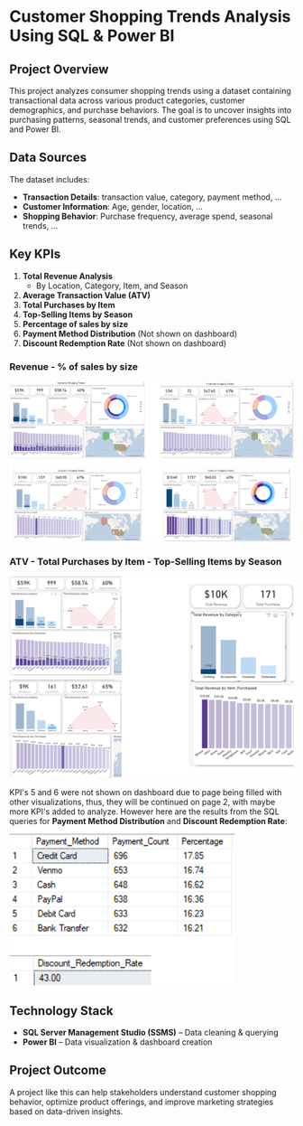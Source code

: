 # **Customer Shopping Trends Analysis Using SQL & Power BI**  

## **Project Overview**  
This project analyzes consumer shopping trends using a dataset containing transactional data across various product categories, customer demographics, and purchase behaviors. The goal is to uncover insights into purchasing patterns, seasonal trends, and customer preferences using SQL and Power BI.  

## **Data Sources**  
The dataset includes:  
- **Transaction Details**: transaction value, category, payment method, ...
- **Customer Information**: Age, gender, location, ...
- **Shopping Behavior**: Purchase frequency, average spend, seasonal trends, ...

## **Key KPIs**  
1. **Total Revenue Analysis**  
   - By Location, Category, Item, and Season
2. **Average Transaction Value (ATV)**
3. **Total Purchases by Item**
4. **Top-Selling Items by Season**
5. **Percentage of sales by size**
6. **Payment Method Distribution** (Not shown on dashboard)
7. **Discount Redemption Rate** (Not shown on dashboard)

### **Revenue - % of sales by size**
<img src="./images/Revenue.png">

### **ATV - Total Purchases by Item - Top-Selling Items by Season**
<img src="./images/ATV_TPperItem_Topselling.png">

KPI's 5 and 6 were not shown on dashboard due to page being filled with other visualizations, thus, they will be continued on page 2, with maybe more KPI's added to analyze. However here are the results from the SQL queries for **Payment Method Distribution** and **Discount Redemption Rate**:

<img width="400px" src="./images/PD_DRR.png">

## **Technology Stack**  
- **SQL Server Management Studio (SSMS)** – Data cleaning & querying
- **Power BI** – Data visualization & dashboard creation

## **Project Outcome**  
A project like this can help stakeholders understand customer shopping behavior, optimize product offerings, and improve marketing strategies based on data-driven insights.
